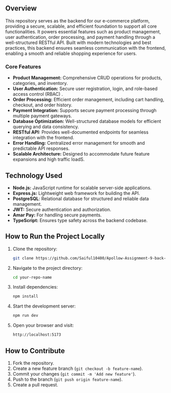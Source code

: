 

## Overview

This repository serves as the backend for our e-commerce platform, providing a secure, scalable, and efficient foundation to support all core functionalities. It powers essential features such as product management, user authentication, order processing, and payment handling through a well-structured RESTful API. Built with modern technologies and best practices, this backend ensures seamless communication with the frontend, enabling a smooth and reliable shopping experience for users.  


### Core Features
- **Product Management:** Comprehensive CRUD operations for products, categories, and inventory.
- **User Authentication:** Secure user registration, login, and role-based access control (RBAC) .
- **Order Processing:** Efficient order management, including cart handling, checkout, and order history.
- **Payment Integration:** Supports secure payment processing through multiple payment gateways.
- **Database Optimization:** Well-structured database models for efficient querying and data consistency.
- **RESTful API:** Provides well-documented endpoints for seamless integration with the frontend.
- **Error Handling:** Centralized error management for smooth and predictable API responses.
- **Scalable Architecture:** Designed to accommodate future feature expansions and high traffic loadS.

## Technology Used

- **Node.js:** JavaScript runtime for scalable server-side applications.
- **Express.js:** Lightweight web framework for building the API.
- **PostgreSQL**: Relational database for structured and reliable data management.  
- **JWT:** Secure authentication and authorization.
- **Amar Pay:** For handling secure payments.
- **TypeScript:** Ensures type safety across the backend codebase.
  
## How to Run the Project Locally

1. Clone the repository:

    ```bash
    git clone https://github.com/Saiful10400/Apollow-Assignment-9-back-end
    ```

2. Navigate to the project directory:

    ```bash
    cd your-repo-name
    ``` 

3. Install dependencies:

    ```bash
    npm install
    ```

4. Start the development server:

    ```bash
    npm run dev
    ```

5. Open your browser and visit:

    ```bash
    http://localhost:5173
    ```

## How to Contribute

1. Fork the repository.
2. Create a new feature branch (`git checkout -b feature-name`).
3. Commit your changes (`git commit -m 'Add new feature'`).
4. Push to the branch (`git push origin feature-name`).
5. Create a pull request.

